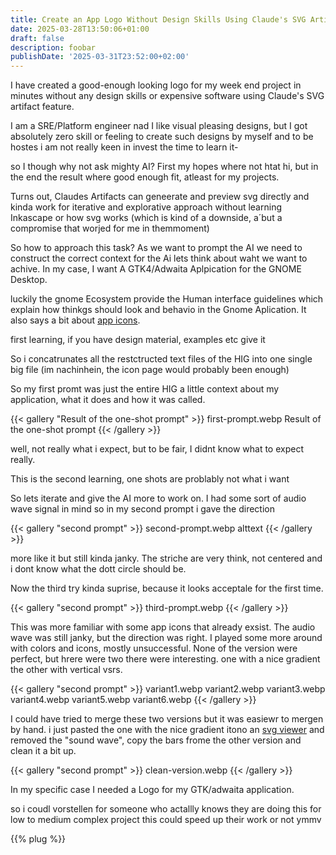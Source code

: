 ```yaml
---
title: Create an App Logo Without Design Skills Using Claude's SVG Artifacts
date: 2025-03-28T13:50:06+01:00
draft: false
description: foobar
publishDate: '2025-03-31T23:52:00+02:00'
---
```


I have created a good-enough looking logo for my week end project in minutes
without any design skills or expensive software using Claude's SVG artifact
feature.

I am a SRE/Platform engineer nad I like visual pleasing designs, but I got
absolutely zero skill or feeling to create such designs by myself and to be hostes
i am not really keen in invest the time to learn it-

so I though why not ask mighty AI? First my hopes where not htat hi, but in the
end the result where good enough fit, atleast for my projects.

Turns out, Claudes Artifacts can geneerate and preview svg directly and kinda
work for iterative and explorative approach without learning Inkascape or how svg
works (which is kind of a downside, a´but a compromise that worjed for me in themmoment)

So how to approach this task? As we want to prompt the AI we need to construct the
correct context for the Ai lets think about waht we want to achive. In my case,
I want A GTK4/Adwaita Aplpication for the GNOME Desktop.

luckily the gnome Ecosystem provide the Human interface guidelines which explain
how thinkgs should look and behavio in the Gnome Aplication. It also says a bit about
[app icons](https://developer.gnome.org/hig/guidelines/app-icons.html).

first learning, if you have design material, examples etc give it

So i concatrunates all the restctructed text files of the HIG into one single
big file (im nachinhein, the icon page would probably been enough)

So my first promt was just the entire HIG a little context about my application,
what it does and how it  was called.

{{< gallery "Result of the one-shot prompt" >}}
first-prompt.webp Result of the one-shot prompt
{{< /gallery >}}

well, not really what i expect, but to be fair, I didnt know what to expect really.

This is the second learning, one shots are problably not what i want

So lets iterate and give the AI more to work on. I had some sort of audio wave
signal in mind so in my second prompt i gave the direction

{{< gallery "second prompt" >}}
second-prompt.webp alttext
{{< /gallery >}}

more like it but still kinda janky. The striche are very think, not centered and
i dont know what the dott  circle should be.

Now the third try kinda suprise, because it looks acceptale for the first time.

{{< gallery "second prompt" >}}
third-prompt.webp
{{< /gallery >}}

This was more familiar with some app icons that already exsist. The audio wave
was still janky, but the direction was right. I played some more around with
colors and icons, mostly unsuccessful. None of the version were perfect, but
hrere were two there were interesting. one with a nice gradient the other with
vertical vsrs.

{{< gallery "second prompt" >}}
variant1.webp
variant2.webp
variant3.webp
variant4.webp
variant5.webp
variant6.webp
{{< /gallery >}}

I could have tried to merge these two versions but it was easiewr to mergen by hand.
i just pasted the one with the nice gradient itono an [svg viewer](https://www.svgviewer.dev/)
and removed the "sound wave", copy the bars frome the other version and clean it a bit up.

{{< gallery "second prompt" >}}
clean-version.webp
{{< /gallery >}}

In my specific case I needed a Logo for my GTK/adwaita application.

so i coudl vorstellen for someone who actallly knows they are doing this for
low to medium complex project this could speed up their work
or not ymmv

{{% plug %}}

